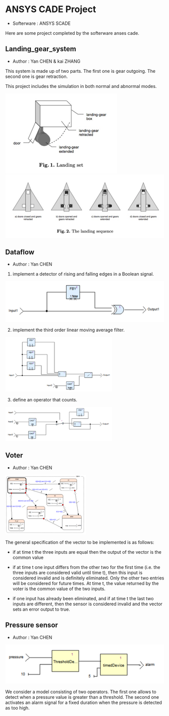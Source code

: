 # ANSYS CADE Project

* Softerware : ANSYS SCADE

Here are some project completed by the softerware anses cade. 

## Landing_gear_system

* Author : Yan CHEN & kai ZHANG


This system is made up of two parts. The first one is gear outgoing. The second one is gear retraction.

This project includes the simulation in both normal and abnormal modes.

<img src="README.assets/landing_set.png" alt="landing_set" style="zoom:50%;" />

<img src="README.assets/landing_sequence.png" alt="landing_sequence.png" style="zoom: 50%;" />

## Dataflow

* Author : Yan CHEN


1. implement a detector of rising and falling edges in a Boolean signal.

<img src="README.assets/rising_and_falling_edges.png" alt="rising_and_falling_edges.png" style="zoom:50%;" />

2. implement the third order linear moving average filter.

<img src="README.assets/linear_moving_average_filter.png" alt="linear_moving_average_filter,png" style="zoom: 33%;" />

3. define an operator that counts.

<img src="README.assets/comptor.png" alt="README.assets/comptor.png" style="zoom: 33%;" />

## Voter

* Author : Yan CHEN

<img src="README.assets/voter.png" alt="README.assets/voter.png" style="zoom: 25%;" />

The general specification of the vector to be implemented is as follows:

* if at time t the three inputs are equal then the output of the vector is the common value

* if at time t one input differs from the other two for the first time (i.e. the three inputs are considered valid until time t), then this input is considered invalid and is definitely eliminated. Only the other two entries will be considered for future times. At time t, the value returned by the voter is the common value of the two inputs.

* if one input has already been eliminated, and if at time t the last two inputs are different, then the sensor is considered invalid and the vector sets an error output to true.

## Pressure sensor

* Author : Yan CHEN

<img src="README.assets/pressure_sensor.png" alt="README.assets/pressure_sensor.png" style="zoom:50%;" />

We consider a model consisting of two operators. The first one allows to detect when a pressure value is greater than a threshold. The second one activates an alarm signal for a fixed duration when the pressure is detected as too high.